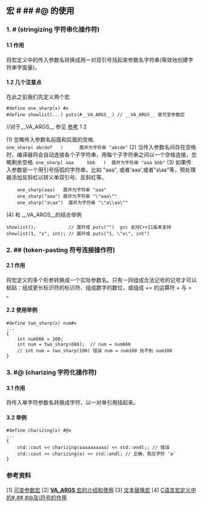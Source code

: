 ## 宏 # ## #@ 的使用 ##
### 1. # (stringizing 字符串化操作符) ###
#### 1.1 作用 ####
  将宏定义中的传入参数名转换成用一对双引号括起来参数名字符串(等效地创建字符串字面量)。

#### 1.2 几个注意点 ####
在此之前我们先定义两个宏

```
#define one_sharp(x) #x
#define showlist(...) puts(#__VA_ARGS__) // __VA_ARGS__ 是可变参数宏
```
//对于__VA_ARGS__ 参见  [参考](#参考资料) 1 2

(1) 忽略传入参数名前面和后面的空格.  
`one_sharp( abcdef   )      展开为字符串 "abcde"`
(2) 当传入参数名间存在空格时，编译器将会自动连接各个子字符串，用每个子字符串之间以一个空格连接，忽略剩余空格.
`one_sharp( aaa     bbb   )  展开为字符串 "aaa bbb"`
(3) 如果传入参数是一个用引号括弧的字符串，比如 "aaa", 或者'aaa',或者"a\aa"等，预处理器添加反斜杠以转义单双引号、反斜杠等。
```
	one_sharp(aaa)   展开为字符串 "aaa"
	one_sharp("aaa") 展开为字符串 "\"aaa\""
	one_sharp("a\aa")  展开为字符串 "\"a\\aa\""
```
(4) 和 __VA_ARGS__的结合举例
```
showlist();            // 展开成 puts("")  gcc 支持C++11版本支持
showlist(1, "x", int); // 展开成 puts("1, \"x\", int")
```

### 2. ## (token-pasting 符号连接操作符) ###
#### 2.1 作用 ####
将宏定义的多个形参转换成一个实际参数名。只有一同组成合法记号的记号才可以粘贴：组成更长标识符的标识符、组成数字的数位，或组成 += 的运算符 + 与 = 。
#### 2.2 使用举例 ####

```
#define two_sharp(x) num#x
...
{
	int num666 = 100;
	int num = two_sharp(666);  // num = num666
	// int num = two_sharp(100) 错误 num = num100 找不到 num100
}

```

### 3. #@ (charizing 字符化操作符) ###
#### 3.1 作用 ####
将传入单字符参数名转换成字符，以一对单引用括起来。
#### 3.2 举例 ####
```
#define charizing(x) #@x
...
{
	std::cout << charizing(aaaaaaaaaa) << std::endl;; // 错误
	std::cout << charizing(a) << std::endl; // 正确，答应字符 'a'
}
```

### 参考资料 ###
[1]  [可变参数宏](https://zh.wikipedia.org/zh-hans/%E5%8F%AF%E5%8F%98%E5%8F%82%E6%95%B0%E5%AE%8F)
[2]  [__VA_ARGS__ 宏的介绍和使用](https://blog.csdn.net/bat67/article/details/77542165)
[3]  [文本替换宏](https://zh.cppreference.com/w/cpp/preprocessor/replace)
[4]  [C语言宏定义中的#,##,#@及\符号的作用](http://www.cnblogs.com/doctorqbw/archive/2011/11/14/2248628.html)